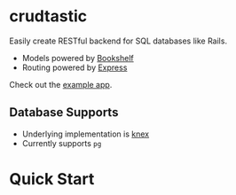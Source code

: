 # crudtastic

Easily create RESTful backend for SQL databases like Rails.

- Models powered by [Bookshelf](https://bookshelfjs.org/api.html#Model)
- Routing powered by [Express](https://expressjs.com/en/guide/routing.html)

Check out the [example app](https://github.com/vegetabill/crudtastic-example-app).

## Database Supports

- Underlying implementation is [knex](http://knexjs.org/)
- Currently supports `pg`

# Quick Start
